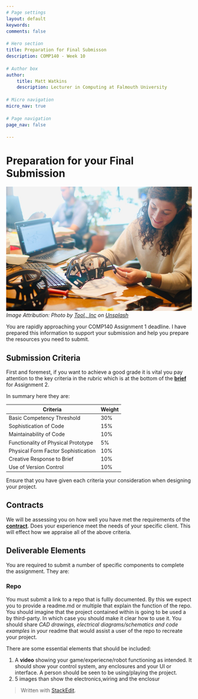 ```yaml
---
# Page settings
layout: default
keywords:
comments: false

# Hero section
title: Preparation for Final Submisson
description: COMP140 - Week 10

# Author box
author:
    title: Matt Watkins
    description: Lecturer in Computing at Falmouth University

# Micro navigation
micro_nav: true

# Page navigation
page_nav: false

---
```


# Preparation for your Final Submission

![Finalising a prototype](images/submission.jpg)
*Image Attribution: Photo by [Tool., Inc](https://unsplash.com/@tool_inc?utm_source=unsplash&utm_medium=referral&utm_content=creditCopyText) on [Unsplash](https://unsplash.com/s/photos/prototype?utm_source=unsplash&utm_medium=referral&utm_content=creditCopyText)*

You are rapidly approaching your COMP140 Assignment 1 deadline. I have prepared this information to support your submission and help you prepare the resources you need to submit.

## Submission Criteria

First and foremest, if you want to achieve a good grade it is vital you pay attention to the key criteria in the rubric which is at the bottom of the **[brief](https://learningspace.falmouth.ac.uk/mod/resource/view.php?id=228190)** for Assignment 2.

In summary here they are:

|Criteria |Weight |
|--|--|
|Basic Competency Threshold  | 30% |
|Sophistication of Code| 15% |
|Maintainability of Code| 10% |
|Functionality of Physical Prototype| 5% |
|Physical Form Factor Sophistication| 10% |
|Creative Response to Brief| 10% |
|Use of Version Control| 10% |

Ensure that you have given each criteria your consideration when designing your project.

## Contracts

We will be assessing you on how well you have met the requirements of the **[contract](https://learningspace.falmouth.ac.uk/mod/resource/view.php?id=228876)**. Does your experience meet the needs of your specific client. This will effect how we appraise all of the above criteria.


## Deliverable Elements

You are required to submit a number of specific components to complete the assignment. They are:

### Repo

You must submit a link to a repo that is fullly documented. By this we expect you to provide a readme.md or multiple that explain the function of the repo. You should imagine that the project contained within is going to be used a by third-party. In which case you should make it clear how to use it. You should share *CAD drawings, electrical diagrams/schematics and code examples* in your readme that would assist a user of the repo to recreate your project. 

There are some essential elements that should be included:

 1. A **video** showing your game/experiecne/robot functioning as intended. It should show your control system, any enclosures and your UI or interface. A person should be seen to be using/playing the project.
 2. 5 images than show the electronics,wiring and the enclosur

> Written with [StackEdit](https://stackedit.io/).
<!--stackedit_data:
eyJoaXN0b3J5IjpbMTMyNTI3OTI0NSw4MzA1NzY0NjQsMjM1NT
k2NDI2XX0=
-->